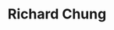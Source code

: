 ---
title: Richard Chung
description: Part-time freelance mini-game developer. Currently learning PhaserJS and other JS game-engine framworks.
image: assets/gotchi.png
---